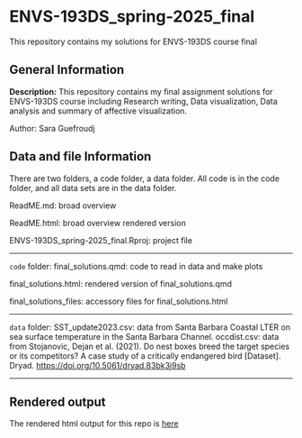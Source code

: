 # ENVS-193DS_spring-2025_final
This repository contains my solutions for ENVS-193DS course final

## **General Information**
**Description:**
This repository contains my final assignment solutions for ENVS-193DS course including  Research writing, Data visualization, Data analysis and summary of affective visualization.

Author: Sara Guefroudj


## **Data and file Information** 
There are two folders, a code folder, a data folder.  All code is in the code folder, and all data sets are in the data folder. 

ReadME.md: broad overview 

ReadME.html: broad overview rendered version

ENVS-193DS_spring-2025_final.Rproj: project file

---

`code` folder:
final_solutions.qmd: code to read in data and make plots

final_solutions.html: rendered version of final_solutions.qmd

final_solutions_files: accessory files for final_solutions.html

---

`data` folder:
SST_update2023.csv: data from Santa Barbara Coastal LTER on sea surface temperature in the Santa Barbara Channel.
occdist.csv: data from Stojanovic, Dejan et al. (2021). Do nest boxes breed the target species or its competitors? A case study of a critically endangered bird [Dataset]. Dryad. https://doi.org/10.5061/dryad.83bk3j9sb

---


## **Rendered output**

The rendered html output for this repo is [here](https://Saraguef123.github.io/ENVS-193DS_homework-03/code/final_solutions.html)


